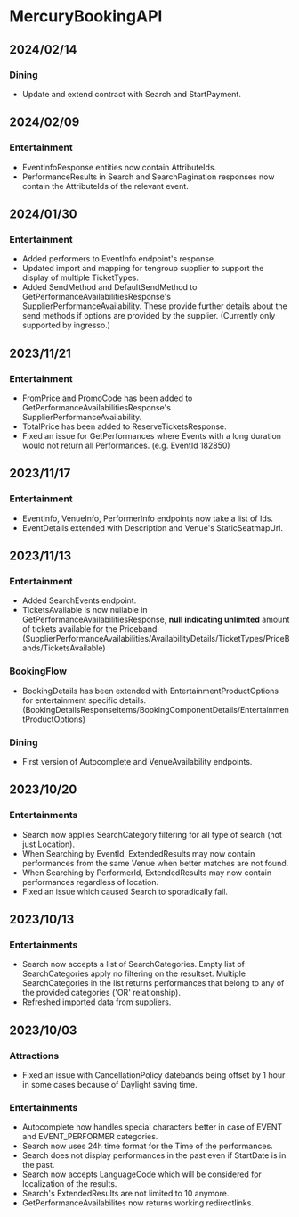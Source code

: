 # MercuryBookingAPI

## 2024/02/14
### Dining
  * Update and extend contract with Search and StartPayment.

## 2024/02/09
### Entertainment
  * EventInfoResponse entities now contain AttributeIds.
  * PerformanceResults in Search and SearchPagination responses now contain the AttributeIds of the relevant event.

## 2024/01/30
### Entertainment
  * Added performers to EventInfo endpoint's response.
  * Updated import and mapping for tengroup supplier to support the display of multiple TicketTypes.
  * Added SendMethod and DefaultSendMethod to GetPerformanceAvailabilitiesResponse's SupplierPerformanceAvailability. These provide further details about the send methods if options are provided by the supplier. (Currently only supported by ingresso.)

## 2023/11/21
### Entertainment
  * FromPrice and PromoCode has been added to GetPerformanceAvailabilitiesResponse's SupplierPerformanceAvailability.
  * TotalPrice has been added to ReserveTicketsResponse.
  * Fixed an issue for GetPerformances where Events with a long duration would not return all Performances. (e.g. EventId 182850)

## 2023/11/17
### Entertainment
  * EventInfo, VenueInfo, PerformerInfo endpoints now take a list of Ids.
  * EventDetails extended with Description and Venue's StaticSeatmapUrl.

## 2023/11/13
### Entertainment
  * Added SearchEvents endpoint.
  * TicketsAvailable is now nullable in GetPerformanceAvailabilitiesResponse, **null indicating unlimited** amount of tickets available for the Priceband. (SupplierPerformanceAvailabilities/AvailabilityDetails/TicketTypes/PriceBands/TicketsAvailable)

### BookingFlow
  * BookingDetails has been extended with EntertainmentProductOptions for entertainment specific details. (BookingDetailsResponseItems/BookingComponentDetails/EntertainmentProductOptions)

### Dining
  * First version of Autocomplete and VenueAvailability endpoints.

## 2023/10/20
### Entertainments
  * Search now applies SearchCategory filtering for all type of search (not just Location).
  * When Searching by EventId, ExtendedResults may now contain performances from the same Venue when better matches are not found.
  * When Searching by PerformerId, ExtendedResults may now contain performances regardless of location.
  * Fixed an issue which caused Search to sporadically fail.

## 2023/10/13
### Entertainments
  * Search now accepts a list of SearchCategories. Empty list of SearchCategories apply no filtering on the resultset. Multiple SearchCategories in the list returns performances that belong to any of the provided categories ('OR' relationship).
  * Refreshed imported data from suppliers.

## 2023/10/03
### Attractions
  * Fixed an issue with CancellationPolicy datebands being offset by 1 hour in some cases because of Daylight saving time.

### Entertainments
  * Autocomplete now handles special characters better in case of EVENT and EVENT_PERFORMER categories.
  * Search now uses 24h time format for the Time of the performances.
  * Search does not display performances in the past even if StartDate is in the past.
  * Search now accepts LanguageCode which will be considered for localization of the results.
  * Search's ExtendedResults are not limited to 10 anymore.
  * GetPerformanceAvailabilites now returns working redirectlinks.
